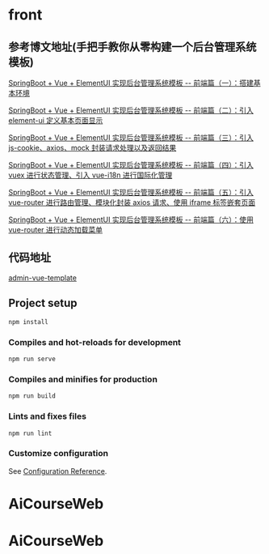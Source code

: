 # front

## 参考博文地址(手把手教你从零构建一个后台管理系统模板)
[SpringBoot + Vue + ElementUI 实现后台管理系统模板 -- 前端篇（一）：搭建基本环境](https://www.cnblogs.com/l-y-h/p/12930895.html)

[SpringBoot + Vue + ElementUI 实现后台管理系统模板 -- 前端篇（二）：引入 element-ui 定义基本页面显示](https://www.cnblogs.com/l-y-h/p/12935300.html)

[SpringBoot + Vue + ElementUI 实现后台管理系统模板 -- 前端篇（三）：引入 js-cookie、axios、mock 封装请求处理以及返回结果](https://www.cnblogs.com/l-y-h/p/12955001.html)

[SpringBoot + Vue + ElementUI 实现后台管理系统模板 -- 前端篇（四）：引入 vuex 进行状态管理、引入 vue-i18n 进行国际化管理](https://www.cnblogs.com/l-y-h/p/12963576.html)

[SpringBoot + Vue + ElementUI 实现后台管理系统模板 -- 前端篇（五）：引入 vue-router 进行路由管理、模块化封装 axios 请求、使用 iframe 标签嵌套页面](https://www.cnblogs.com/l-y-h/p/12973364.html)

[SpringBoot + Vue + ElementUI 实现后台管理系统模板 -- 前端篇（六）：使用 vue-router 进行动态加载菜单](https://www.cnblogs.com/l-y-h/p/13052196.html)

## 代码地址
[admin-vue-template](https://github.com/lyh-man/admin-vue-template.git)

## Project setup
```
npm install
```

### Compiles and hot-reloads for development
```
npm run serve
```

### Compiles and minifies for production
```
npm run build
```

### Lints and fixes files
```
npm run lint
```

### Customize configuration
See [Configuration Reference](https://cli.vuejs.org/config/).
# AiCourseWeb
# AiCourseWeb
